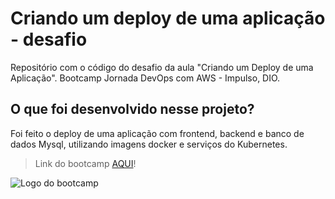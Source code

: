 # Criando um deploy de uma aplicação - desafio
Repositório com o código do desafio da aula "Criando um Deploy de uma Aplicação". Bootcamp Jornada DevOps com AWS - Impulso, DIO. 

## O que foi desenvolvido nesse projeto?
Foi feito o deploy de uma aplicação com frontend, backend e banco de dados Mysql, utilizando imagens docker e serviços do Kubernetes.


> Link do bootcamp [AQUI](https://web.dio.me/track/jornada-devops-com-aws-impulso)!

![Logo do bootcamp](https://hermes.digitalinnovation.one/tracks/7b035b91-8625-493c-a816-6740a4a25e9b.png)